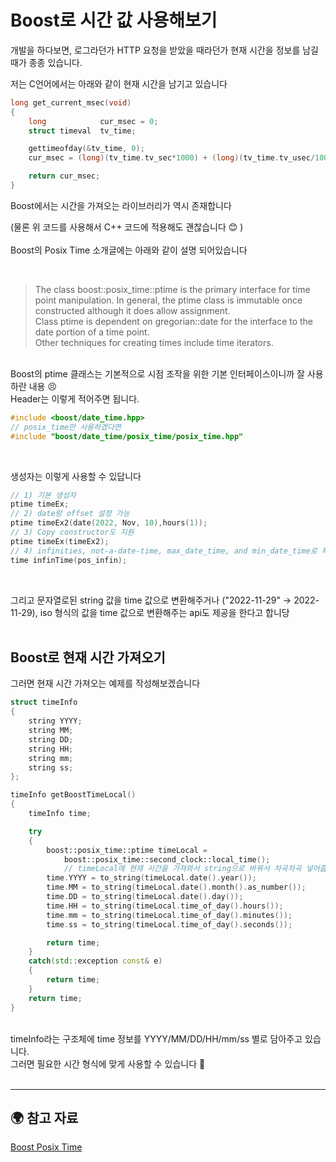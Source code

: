# **Boost로 시간 값 사용해보기**


개발을 하다보면, 로그라던가 HTTP 요청을 받았을 때라던가 현재 시간을 정보를 남길 때가 종종 있습니다.

저는 C언어에서는 아래와 같이 현재 시간을 남기고 있습니다

```c
long get_current_msec(void)
{
    long            cur_msec = 0;
    struct timeval  tv_time;

    gettimeofday(&tv_time, 0);
    cur_msec = (long)(tv_time.tv_sec*1000) + (long)(tv_time.tv_usec/1000);

    return cur_msec;
}
```
Boost에서는 시간을 가져오는 라이브러리가 역시 존재합니다

(물론 위 코드를 사용해서 C++ 코드에 적용해도 괜찮습니다 😊 )     
<br>
Boost의 Posix Time 소개글에는 아래와 같이 설명 되어있습니다

<br>

>The class boost::posix_time::ptime is the primary interface for time point manipulation. In general, the ptime class is immutable once constructed although it does allow assignment. <br>Class ptime is dependent on gregorian::date for the interface to the date portion of a time point. <br>Other techniques for creating times include time iterators.


<br>
Boost의 ptime 클래스는 기본적으로 시점 조작을 위한 기본 인터페이스이니까 잘 사용하란 내용 😣

 
<br>
Header는 이렇게 적어주면 됩니다.

```C++
#include <boost/date_time.hpp> 
// posix_time만 사용하겠다면
#include "boost/date_time/posix_time/posix_time.hpp"
```
<br>

생성자는 이렇게 사용할 수 있답니다
```C++
// 1) 기본 생성자
ptime timeEx; 
// 2) date랑 offset 설정 가능
ptime timeEx2(date(2022, Nov, 10),hours(1)); 
// 3) Copy constructor도 지원
ptime timeEx(timeEx2); 
// 4) infinities, not-a-date-time, max_date_time, and min_date_time로 특별한 시간도 대입 가능
time infinTime(pos_infin); 
```
<br>

그리고 문자열로된 string 값을 time 값으로 변환해주거나 ("2022-11-29" → 2022-11-29), iso 형식의 값을 time 값으로 변환해주는 api도 제공을 한다고 합니당
<br>
<br>

## **Boost로 현재 시간 가져오기**
그러면 현재 시간 가져오는 예제를 작성해보겠습니다

```C++
struct timeInfo
{
    string YYYY;
    string MM;
    string DD;
    string HH;
    string mm;
    string ss;
};

timeInfo getBoostTimeLocal()
{
    timeInfo time;

    try
    {
        boost::posix_time::ptime timeLocal = 
            boost::posix_time::second_clock::local_time();
            // timeLocal에 현재 시간을 가져와서 string으로 바꿔서 차곡차곡 넣어줍니다
        time.YYYY = to_string(timeLocal.date().year());
        time.MM = to_string(timeLocal.date().month().as_number());
        time.DD = to_string(timeLocal.date().day());
        time.HH = to_string(timeLocal.time_of_day().hours());
        time.mm = to_string(timeLocal.time_of_day().minutes());
        time.ss = to_string(timeLocal.time_of_day().seconds());

        return time;
    }
    catch(std::exception const& e)
    {
        return time;
    }
    return time;
}
```
<br>
timeInfo라는 구조체에 time 정보를 YYYY/MM/DD/HH/mm/ss 별로 담아주고 있습니다. <br>
그러면 필요한 시간 형식에 맞게 사용할 수 있습니다 🙂
<br>
<br>

----
## 🌍 참고 자료
[Boost Posix Time](https://www.boost.org/doc/libs/1_55_0/doc/html/date_time/posix_time.html)